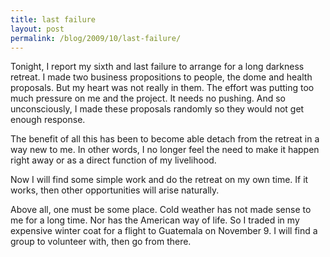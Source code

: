 ```yaml
---
title: last failure
layout: post
permalink: /blog/2009/10/last-failure/
---
```


Tonight, I report my sixth and last failure to arrange for a long darkness retreat. I made two business propositions to people, the dome and health proposals. But my heart was not really in them. The effort was putting too much pressure on me and the project. It needs no pushing. And so unconsciously, I made these proposals randomly so they would not get enough response.

The benefit of all this has been to become able detach from the retreat in a way new to me. In other words, I no longer feel the need to make it happen right away or as a direct function of my livelihood.

Now I will find some simple work and do the retreat on my own time. If it works, then other opportunities will arise naturally.

Above all, one must be some place. Cold weather has not made sense to me for a long time. Nor has the American way of life. So I traded in my expensive winter coat for a flight to Guatemala on November 9. I will find a group to volunteer with, then go from there.